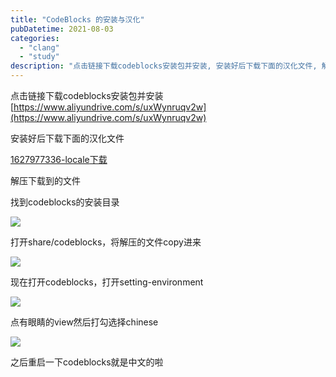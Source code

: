 ```yaml
---
title: "CodeBlocks 的安装与汉化"
pubDatetime: 2021-08-03
categories:
  - "clang"
  - "study"
description: "点击链接下载codeblocks安装包并安装, 安装好后下载下面的汉化文件, 解压下载到的文件, 找到codeblocks的安装目录"
---
```


点击链接下载codeblocks安装包并安装 [https://www.aliyundrive.com/s/uxWynruqv2w](https://www.aliyundrive.com/s/uxWynruqv2w)

安装好后下载下面的汉化文件

[1627977336-locale](https://mxte.cc/wp-content/uploads/2021/08/1627977336-locale.zip)[下载](https://mxte.cc/wp-content/uploads/2021/08/1627977336-locale.zip)

解压下载到的文件

找到codeblocks的安装目录

[![](https://maxtuneblog.oss-cn-shenzhen.aliyuncs.com/old/assets/images/1627977382-07be28a997257f75ab58fcb4fa95447-1024x578.png)](https://mxte.cc/wp-content/uploads/2021/08/1627977382-07be28a997257f75ab58fcb4fa95447.png)

打开share/codeblocks，将解压的文件copy进来

[![](https://maxtuneblog.oss-cn-shenzhen.aliyuncs.com/old/assets/images/1627977433-e222dc8dad8a5d46f34277709448296-1024x594.png)](https://mxte.cc/?attachment_id=101)

现在打开codeblocks，打开setting-environment

[![](https://maxtuneblog.oss-cn-shenzhen.aliyuncs.com/old/assets/images/1627977469-bd250caef786496577e69864727185f-1024x622.png)](https://mxte.cc/?attachment_id=102)

点有眼睛的view然后打勾选择chinese

[![](https://maxtuneblog.oss-cn-shenzhen.aliyuncs.com/old/assets/images/1627977504-55f264ccdc190c2dc817c7c086ce5d2-1024x687.png)](https://mxte.cc/?attachment_id=103)

之后重启一下codeblocks就是中文的啦

